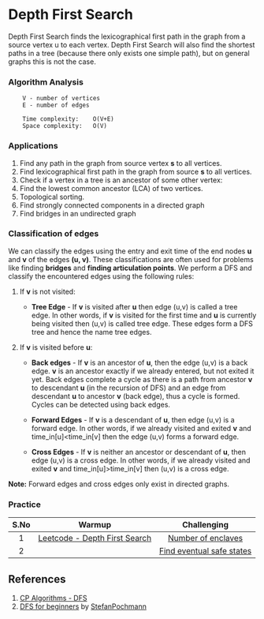 # Depth First Search
Depth First Search finds the lexicographical first path in the graph from a source vertex u to each vertex. Depth First Search will also find the shortest paths in a tree (because there only exists one simple path), but on general graphs this is not the case.

### Algorithm Analysis
```
    V - number of vertices
    E - number of edges

    Time complexity:    O(V+E)
    Space complexity:   O(V)   
```

### Applications
1. Find any path in the graph from source vertex **s** to all vertices.
2. Find lexicographical first path in the graph from source **s** to all vertices.
3. Check if a vertex in a tree is an ancestor of some other vertex:
4. Find the lowest common ancestor (LCA) of two vertices.
5. Topological sorting.
6. Find strongly connected components in a directed graph
7. Find bridges in an undirected graph

### Classification of edges
We can classify the edges using the entry and exit time of the end nodes **u** and **v** of the edges **(u, v)**. These classifications are often used for problems like finding **bridges** and **finding articulation points**. We perform a DFS and classify the encountered edges using the following rules:

1. If **v** is not visited:
   - **Tree Edge** - If **v** is visited after **u** then edge (u,v) is called a tree edge. In other words, if **v** is visited for the first time and **u** is currently being visited then (u,v) is called tree edge. These edges form a DFS tree and hence the name tree edges.

2. If **v** is visited before **u**:
   - **Back edges** - If **v** is an ancestor of **u**, then the edge (u,v) is a back edge. **v** is an ancestor exactly if we already entered, but not exited it yet. Back edges complete a cycle as there is a path from ancestor **v** to descendant **u** (in the recursion of DFS) and an edge from descendant **u** to ancestor **v** (back edge), thus a cycle is formed. Cycles can be detected using back edges.

   - **Forward Edges** - If **v** is a descendant of **u**, then edge (u,v) is a forward edge. In other words, if we already visited and exited **v** and time_in[u]<time_in[v] then the edge (u,v) forms a forward edge.

   - **Cross Edges** -  If **v** is neither an ancestor or descendant of **u**, then edge (u,v) is a cross edge. In other words, if we already visited and exited **v** and time_in[u]>time_in[v] then (u,v) is a cross edge.

**Note:** Forward edges and cross edges only exist in directed graphs.

### Practice
| **S.No** 	|                                   **Warmup**                                  	|                                    **Challenging**                                    	|
|:--------:	|:-----------------------------------------------------------------------------:	|:-------------------------------------------------------------------------------------:	|
|     1    	| [Leetcode - Depth First Search](https://leetcode.com/tag/depth-first-search/) 	|        [Number of enclaves](https://leetcode.com/problems/number-of-enclaves/)        	|
|     2    	|                                                                               	| [Find eventual safe states](https://leetcode.com/problems/find-eventual-safe-states/) 	|

## References
1. [CP Algorithms - DFS](https://cp-algorithms.com/graph/depth-first-search.html)
2. [DFS for beginners](https://leetcode.com/problems/reconstruct-itinerary/discuss/78768/Short-Ruby-Python-Java-C%2B%2B) by [StefanPochmann](https://leetcode.com/StefanPochmann/)
